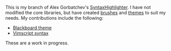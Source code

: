 This is my branch of Alex Gorbatchev's [SyntaxHighlighter][project]. I have not modified the core libraries, but have created [brushes][brushes] and [themes][themes] to suit my needs. My contributions include the following:

* [Blackboard theme][blackboard]
* [Vimscript syntax][vimscript]

These are a work in progress.

[project]: http://alexgorbatchev.com/wiki/SyntaxHighlighter
[brushes]: http://alexgorbatchev.com/wiki/SyntaxHighlighter:Brushes
[themes]: http://alexgorbatchev.com/wiki/SyntaxHighlighter:Themes
[blackboard]: http://github.com/nelstrom/SyntaxHighlighter/blob/master/styles/shThemeBlackboard.css
[vimscript]: http://github.com/nelstrom/SyntaxHighlighter/blob/master/scripts/shBrushVimscript.js
